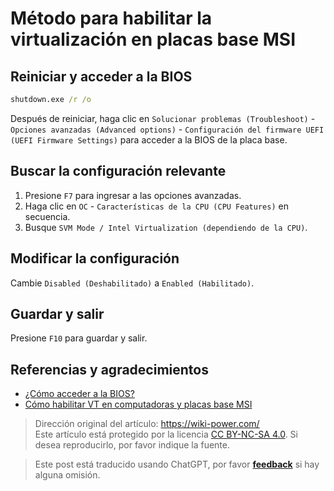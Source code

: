 # Método para habilitar la virtualización en placas base MSI

## Reiniciar y acceder a la BIOS

```cmd
shutdown.exe /r /o
```

Después de reiniciar, haga clic en `Solucionar problemas (Troubleshoot)` - `Opciones avanzadas (Advanced options)` - `Configuración del firmware UEFI (UEFI Firmware Settings)` para acceder a la BIOS de la placa base.

## Buscar la configuración relevante

1. Presione `F7` para ingresar a las opciones avanzadas.
2. Haga clic en `OC` - `Características de la CPU (CPU Features)` en secuencia.
3. Busque `SVM Mode / Intel Virtualization (dependiendo de la CPU)`.

## Modificar la configuración

Cambie `Disabled (Deshabilitado)` a `Enabled (Habilitado)`.

## Guardar y salir

Presione `F10` para guardar y salir.

## Referencias y agradecimientos

- [¿Cómo acceder a la BIOS?](https://zhuanlan.zhihu.com/p/34223088)
- [Cómo habilitar VT en computadoras y placas base MSI](http://mumu.163.com/20181108/25905_784199.html)

> Dirección original del artículo: <https://wiki-power.com/>  
> Este artículo está protegido por la licencia [CC BY-NC-SA 4.0](https://creativecommons.org/licenses/by/4.0/deed.zh). Si desea reproducirlo, por favor indique la fuente.

> Este post está traducido usando ChatGPT, por favor [**feedback**](https://github.com/linyuxuanlin/Wiki_MkDocs/issues/new) si hay alguna omisión.